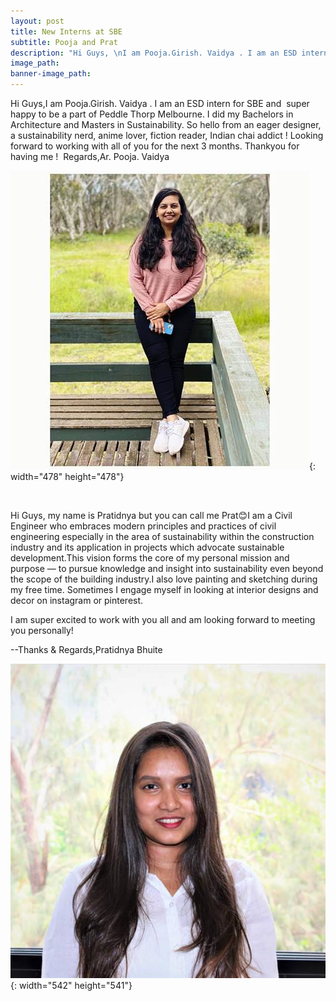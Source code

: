 ```yaml
---
layout: post
title: New Interns at SBE
subtitle: Pooja and Prat
description: "Hi Guys, \nI am Pooja.Girish. Vaidya . I am an ESD intern for SBE and  super happy to be a part of Peddle Thorp Melbourne. I did my Bachelors in Architecture and Masters in Sustainability. So hello from an eager designer, a sustainability nerd, anime lover, fiction reader, Indian chai addict ! Looking forward to working with all of you for the next 3 months. Thankyou for having me !  Regards, \nAr. Pooja. Vaidya \n\n\nHi Guys, my name is Pratidnya but you can call me Prat\U0001F60A\nI am a Civil Engineer who embraces modern principles and practices of civil engineering especially in the area of sustainability within the construction industry and its application in projects which advocate sustainable development. \nThis vision forms the core of my personal mission and purpose — to pursue knowledge and insight into sustainability even beyond the scope of the building industry.\nI also love painting and sketching during my free time. Sometimes I engage myself in looking at interior designs and decor on instagram or pinterest.\n\nI am super excited to work with you all and am looking forward to meeting you personally!\n\n\n-- \nThanks & Regards,\nPratidnya Bhuite"
image_path:
banner-image_path:
---
```

Hi Guys,I am Pooja.Girish. Vaidya . I am an ESD intern for SBE and&nbsp; super happy to be a part of Peddle Thorp Melbourne. I did my Bachelors in Architecture and Masters in Sustainability. So hello from an eager designer, a sustainability nerd, anime lover, fiction reader, Indian chai addict \! Looking forward to working with all of you for the next 3 months. Thankyou for having me \!&nbsp; Regards,Ar. Pooja. Vaidya

![](/uploads/pooja.jpg){: width="478" height="478"}

&nbsp;

Hi Guys, my name is Pratidnya but you can call me Prat😊I am a Civil Engineer who embraces modern principles and practices of civil engineering especially in the area of sustainability within the construction industry and its application in projects which advocate sustainable development.This vision forms the core of my personal mission and purpose — to pursue knowledge and insight into sustainability even beyond the scope of the building industry.I also love painting and sketching during my free time. Sometimes I engage myself in looking at interior designs and decor on instagram or pinterest.

I am super excited to work with you all and am looking forward to meeting you personally\!

\--Thanks & Regards,Pratidnya Bhuite

![](/uploads/prat.jpg){: width="542" height="541"}

&nbsp;
